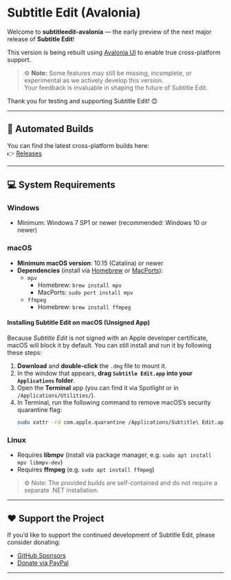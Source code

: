 ﻿# Subtitle Edit (Avalonia)

Welcome to **subtitleedit-avalonia** — the early preview of the next major release of **Subtitle Edit**!

This version is being rebuilt using [Avalonia UI](https://avaloniaui.net/) to enable true cross-platform support.

> ⚙️ **Note:** Some features may still be missing, incomplete, or experimental as we actively develop this version.  
> Your feedback is invaluable in shaping the future of Subtitle Edit.

Thank you for testing and supporting Subtitle Edit! 😊

---

## 🚀 Automated Builds
You can find the latest cross-platform builds here:  
👉 [Releases](https://github.com/niksedk/subtitleedit-avalonia/releases)

---

## 💻 System Requirements

### Windows
- Minimum: Windows 7 SP1 or newer (recommended: Windows 10 or newer)

### macOS

- **Minimum macOS version**: 10.15 (Catalina) or newer
- **Dependencies** (install via [Homebrew](https://brew.sh/) or [MacPorts](https://www.macports.org/)):
    - `mpv`
        - Homebrew: `brew install mpv`
        - MacPorts: `sudo port install mpv`
    - `ffmpeg`
        - Homebrew: `brew install ffmpeg`



#### Installing Subtitle Edit on macOS (Unsigned App)

Because *Subtitle Edit* is not signed with an Apple developer certificate, macOS will block it by default. You can still install and run it by following these steps:

1. **Download** and **double-click** the `.dmg` file to mount it.
2. In the window that appears, **drag `Subtitle Edit.app` into your `Applications` folder**.
3. Open the **Terminal** app (you can find it via Spotlight or in `/Applications/Utilities/`).
4. In Terminal, run the following command to remove macOS’s security quarantine flag:
   ```bash
   sudo xattr -rd com.apple.quarantine /Applications/Subtitle\ Edit.app

### Linux
- Requires **libmpv** (install via package manager, e.g. `sudo apt install mpv libmpv-dev`)
- Requires **ffmpeg** (e.g. `sudo apt install ffmpeg`)

> ⚙️ Note: The provided builds are self-contained and do not require a separate .NET installation.

---

## ❤️ Support the Project
If you’d like to support the continued development of Subtitle Edit, please consider donating:

- [GitHub Sponsors](https://github.com/sponsors/niksedk)
- [Donate via PayPal](https://www.paypal.com/donate/?hosted_button_id=4XEHVLANCQBCU)

---
